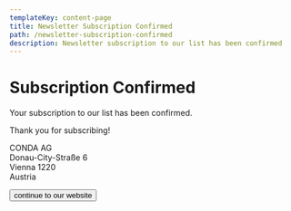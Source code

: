 ```yaml
---
templateKey: content-page
title: Newsletter Subscription Confirmed
path: /newsletter-subscription-confirmed
description: Newsletter subscription to our list has been confirmed
---
```

# Subscription Confirmed

Your subscription to our list has been confirmed.



Thank you for subscribing!



CONDA AG\
Donau-City-Straße 6\
Vienna 1220\
Austria

<button class="btn btn-primary">continue to our website</button>
